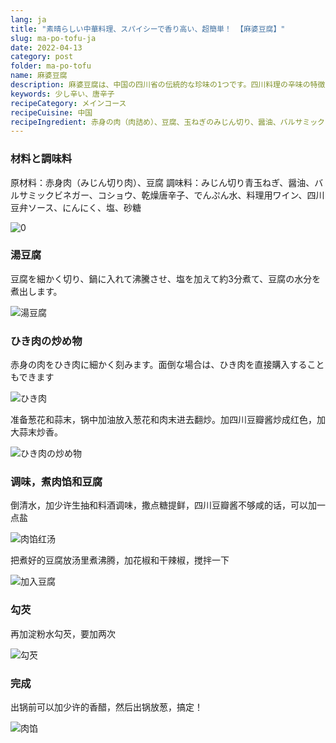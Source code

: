 ```yaml
---
lang: ja
title: "素晴らしい中華料理、スパイシーで香り高い、超簡単！ 【麻婆豆腐】"
slug: ma-po-tofu-ja
date: 2022-04-13
category: post
folder: ma-po-tofu
name: 麻婆豆腐
description: 麻婆豆腐は、中国の四川省の伝統的な珍味の1つです。四川料理の辛味の特徴を存分に発揮します。
keywords: 少し辛い、唐辛子
recipeCategory: メインコース
recipeCuisine: 中国
recipeIngredient: 赤身の肉（肉詰め）、豆腐、玉ねぎのみじん切り、醤油、バルサミックビネガー、唐辛子、乾燥唐辛子、でんぷん水、料理用ワイン、味噌、にんにく、塩、砂糖
---
```


<!-- start slipsum code -->
### 材料と調味料

原材料：赤身肉（みじん切り肉）、豆腐
調味料：みじん切り青玉ねぎ、醤油、バルサミックビネガー、コショウ、乾燥唐辛子、でんぷん水、料理用ワイン、四川豆弁ソース、にんにく、塩、砂糖

![0](/img/post/ma-po-tofu/0.jpeg)

### 湯豆腐

豆腐を細かく切り、鍋に入れて沸騰させ、塩を加えて約3分煮て、豆腐の水分を煮出します。

![湯豆腐](/img/post/ma-po-tofu/1.png)

### ひき肉の炒め物

赤身の肉をひき肉に細かく刻みます。面倒な場合は、ひき肉を直接購入することもできます

![ひき肉](/img/post/ma-po-tofu/2.png)

准备葱花和蒜末，锅中加油放入葱花和肉末进去翻炒。加四川豆瓣酱炒成红色，加大蒜末炒香。

![ひき肉の炒め物](/img/post/ma-po-tofu/3.png)

### 调味，煮肉馅和豆腐

倒清水，加少许生抽和料酒调味，撒点糖提鲜，四川豆瓣酱不够咸的话，可以加一点盐

![肉馅红汤](/img/post/ma-po-tofu/4.png)

把煮好的豆腐放汤里煮沸腾，加花椒和干辣椒，搅拌一下

![加入豆腐](/img/post/ma-po-tofu/5.png)

### 勾芡
再加淀粉水勾芡，要加两次

![勾芡](/img/post/ma-po-tofu/6.png)

### 完成
出锅前可以加少许的香醋，然后出锅放葱，搞定！

![肉馅](/img/post/ma-po-tofu/done.png)

